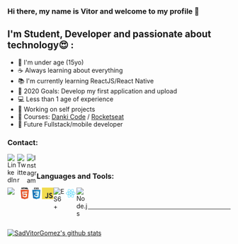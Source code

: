 ### Hi there, my name is Vitor and welcome to my profile 👋

## I'm Student, Developer and passionate about technology😍 :

- 🔞 I'm under age (15yo)
- ☕ Always learning about everything
- 📚 I'm currently learning ReactJS/React Native
- 📌 2020 Goals: Develop my first application and upload
- 💻 Less than 1 age of experience
- 🚧 Working on self projects
- 📝 Courses: [Danki Code][dankicode] / [Rocketseat][rocketseat]
- 💭 Future Fullstack/mobile developer

### Contact:

[<img align="left" alt="LinkedIn" width="22px" src="https://image.flaticon.com/icons/png/512/174/174857.png" />][linkedin]
[<img align="left" alt="Twitter" width="22px" src="https://upload.wikimedia.org/wikipedia/pt/thumb/3/3d/Twitter_logo_2012.svg/1200px-Twitter_logo_2012.svg.png" />][twitter]
[<img align="left" alt="Instagram" width="22px" src="https://image.flaticon.com/icons/png/512/174/174855.png" />][instagram]

<br/>

### Languages and Tools:

<img align="left" width="26" src="https://upload.wikimedia.org/wikipedia/commons/thumb/9/9a/Visual_Studio_Code_1.35_icon.svg/1024px-Visual_Studio_Code_1.35_icon.svg.png" />
<img align="left" width="26" src="https://raw.githubusercontent.com/github/explore/80688e429a7d4ef2fca1e82350fe8e3517d3494d/topics/html/html.png" />
<img align="left" width="26" src="https://raw.githubusercontent.com/github/explore/80688e429a7d4ef2fca1e82350fe8e3517d3494d/topics/css/css.png" />
<img align="left" width="26px" src="https://raw.githubusercontent.com/github/explore/80688e429a7d4ef2fca1e82350fe8e3517d3494d/topics/javascript/javascript.png" />
<img align="left" alt="ES6+" width="26px" src="https://walde.co/wp-content/uploads/2016/05/es6-logo.png" />
<img align="left" alt="React" width="26px" src="https://raw.githubusercontent.com/github/explore/80688e429a7d4ef2fca1e82350fe8e3517d3494d/topics/react/react.png" />
<img align="left" alt="Node.js" width="26px" src="https://cdn.iconscout.com/icon/free/png-512/node-js-1174925.png" />

<br/>
<br/>

---

<br/>

[![SadVitorGomez's github stats](https://github-readme-stats.vercel.app/api?username=SadVitorGomez&show_icons=true&theme=dracula)](https://github.com/SadVitorGomez/github-readme-stats)
 
 [dankicode]: https://cursos.dankicode.com/
 [rocketseat]: https://app.rocketseat.com.br
 [linkedin]: https://www.linkedin.com/in/vitor-katakura-9485031ab/
 [twitter]: https://twitter.com/SadVitorGomez
 [instagram]: https://www.instagram.com/sadvitorgomez/
